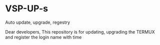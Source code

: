 # VSP-UP-s
Auto update, upgrade, regestry

Dear developers,
This repository is for updating, upgrading the TERMUX 
and register the login name with time
